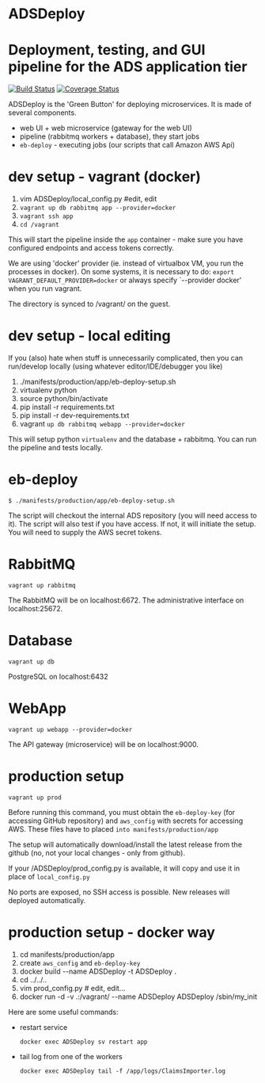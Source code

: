 # ADSDeploy
Deployment, testing, and GUI pipeline for the ADS application tier
=======
[![Build Status](https://travis-ci.org/adsabs/ADSDeploy.svg)](https://travis-ci.org/adsabs/ADSDeploy)
[![Coverage Status](https://coveralls.io/repos/github/adsabs/ADSDeploy/badge.svg?branch=master)](https://coveralls.io/github/adsabs/ADSDeploy?branch=master)

ADSDeploy is the 'Green Button' for deploying microservices. It is made of several components.

- web UI + web microservice (gateway for the web UI) 
- pipeline (rabbitmq workers + database), they start jobs
- `eb-deploy` - executing jobs (our scripts that call Amazon AWS Api)


dev setup - vagrant (docker)
============================

1. vim ADSDeploy/local_config.py #edit, edit
1. `vagrant up db rabbitmq app --provider=docker`
1. `vagrant ssh app`
1. `cd /vagrant`

This will start the pipeline inside the `app` container - make sure you have configured endpoints and
access tokens correctly.

We are using 'docker' provider (ie. instead of virtualbox VM, you run the processes in docker).
On some systems, it is necessary to do: `export VAGRANT_DEFAULT_PROVIDER=docker` or always 
specify `--provider docker' when you run vagrant.
 
The  directory is synced to /vagrant/ on the guest.


dev setup - local editing
=========================

If you (also) hate when stuff is unnecessarily complicated, then you can run/develop locally
(using whatever editor/IDE/debugger you like)

1. ./manifests/production/app/eb-deploy-setup.sh
1. virtualenv python
1. source python/bin/activate
1. pip install -r requirements.txt
1. pip install -r dev-requirements.txt
1. vagrant `up db rabbitmq webapp --provider=docker`

This will setup python `virtualenv` and the database + rabbitmq. You can run the pipeline and 
tests locally. 


eb-deploy
=========

`$ ./manifests/production/app/eb-deploy-setup.sh`
 
The script will checkout the internal ADS repository (you will need access to it). The script will
also test if you have access. If not, it will initiate the setup. You will need to supply the 
AWS secret tokens. 


RabbitMQ
========

`vagrant up rabbitmq`

The RabbitMQ will be on localhost:6672. The administrative interface on localhost:25672.


Database
========

`vagrant up db`

PostgreSQL on localhost:6432

WebApp
======

`vagrant up webapp --provider=docker`

The API gateway (microservice) will be on localhost:9000.



production setup
================

`vagrant up prod`

Before running this command, you must obtain the `eb-deploy-key` (for accessing GitHub
repository) and `aws_config` with secrets for accessing AWS. These files have to placed
`into manifests/production/app`

The setup will automatically download/install the latest release from the github (no, not
your local changes - only from github).

If your /ADSDeploy/prod_config.py is available, it will copy and use it in place of
`local_config.py`

No ports are exposed, no SSH access is possible. New releases will deployed automatically.



production setup - docker way
=============================

1. cd manifests/production/app
1. create `aws_config` and `eb-deploy-key`
2. docker build --name ADSDeploy -t ADSDeploy .
3. cd ../../.. 
4. vim prod_config.py # edit, edit...
4. docker run -d -v .:/vagrant/ --name ADSDeploy ADSDeploy /sbin/my_init


Here are some useful commands:

- restart service

	`docker exec ADSDeploy sv restart app`

- tail log from one of the workers

	`docker exec ADSDeploy tail -f /app/logs/ClaimsImporter.log`
